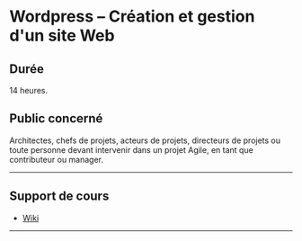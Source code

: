 # Wordpress – Création et gestion d'un site Web

## Durée

14 heures.

## Public concerné

Architectes, chefs de projets, acteurs de projets, directeurs de projets ou toute personne
devant intervenir dans un projet Agile, en tant que contributeur ou manager.

___

## Support de cours

* [Wiki](https://github.com/seeren-training/Wordpress/wiki)

___